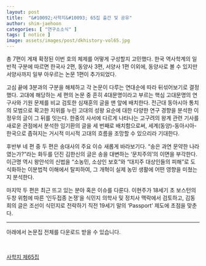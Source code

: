```yaml
---
layout: post
title:  "&#10092;사학지&#10093; 65집 출간 및 공유"
author: shim-jaehoon
categories: [ "연구소소식" ] 
tags: [ notice ] 
image: assets/images/post/dkhistory-vol65.jpg
---
```



총 7편이 게재 확정된 이번 호의 체제를 어떻게 구성할지 고민했다. 한국 역사학계의 일반적 구분에 따르면 한국사 2편, 동양사 3편, 서양사 1편 이외에, 동양사로 볼 수 있지만 서양사까지 일부 아우르는 논문 1편이 추가되었다.

고심 끝에 3분과의 구분을 해체하고 각 논문이 다루는 연대순에 따라 뒤섞어보기로 결정했다.  고대에 해당하는 세 편의 논문 중 흔히 4대문명이라고 부르는 핵심 고대문명의 연구사와 기원 문제를 비교 검토한 심재훈의 글을 맨 앞에 배치한다. 전근대 동아시아 통치의 모범으로 확고한 지위를 누린 고대의 성왕 요순에 대한 다양한 연구 경향을 분석한 이정우의 글이 그 뒤를 잇는다. 한중의 사서에 다르게 나타나는 고구려의 왕계 관련 기사를 새로운 관점에서 분석한 임기환의 글을 세 번째로 배치함으로써, 세계(동양)-동아시아-한국으로 좁혀지는 거시적 미시적 고대의 흐름을 조망할 수 있으리라 기대한다.

후반부 네 편 중 두 편은 송대사의 주요 이슈 새롭게 바라보기다. “송은 과연 문약한 나라였는가?”라는 화두를 던진 김한신의 글은 송을 대변하는 ‘문치주의’의 이면을 부각한다. 이근명 역시 왕안석의 신법을 “소농민, 소상인 보호”와 “대지주 대상인들의 피해”로 도식화하는 이분법적 이해에서 탈피하여, 그 개혁이 실제 농민 생활에 어떤 영향을 미쳤는지 분석한다.

마지막 두 편은 최근 뜨고 있는 분야 혹은 이슈를 다룬다. 이현주가 18세기 초 보스턴의 두창 위험에 따른 ‘인두접종 논쟁’을 식민지 의학사 및 정치사 맥락에서 검토하고, 김동희의 글은 조선이 식민지로 전락하기 직전 19세기 말의 ‘Passport’ 제도에 초점을 맞춘다.


----

아래에서 논문집 전체를 다운로드 받을 수 있습니다.

<br>


<span class="muted"><a href="/assets/files/dkhistory-vol65.pdf" target="_blank">사학지 제65집</a></span>
<br>
<object data="/assets/files/dkhistory-vol65.pdf" width="100%" height="800px" type='application/pdf'>
    <embed src="/assets/files/dkhistory-vol65.pdf" width="100%" height="800px" type='application/pdf'/>
</object>

<br><br>
